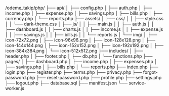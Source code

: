 /odeme_takip/php/
├── api/
│ ├── config.php
│ ├── auth.php
│ ├── income.php
│ ├── expense.php
│ ├── savings.php
│ ├── bills.php
│ ├── currency.php
│ └── reports.php
├── assets/
│ ├── css/
│ │ ├── style.css
│ │ └── dark-theme.css
│ ├── js/
│ │ ├── main.js
│ │ ├── auth.js
│ │ ├── dashboard.js
│ │ ├── charts.js
│ │ ├── income.js
│ │ ├── expense.js
│ │ ├── savings.js
│ │ ├── bills.js
│ │ └── reports.js
│ └── img/
│ ├── icon-72x72.png
│ ├── icon-96x96.png
│ ├── icon-128x128.png
│ ├── icon-144x144.png
│ ├── icon-152x152.png
│ ├── icon-192x192.png
│ ├── icon-384x384.png
│ └── icon-512x512.png
├── includes/
│ ├── header.php
│ ├── footer.php
│ ├── db.php
│ └── functions.php
├── pages/
│ ├── dashboard.php
│ ├── income.php
│ ├── expenses.php
│ ├── savings.php
│ ├── bills.php
│ └── reports.php
├── index.php
├── login.php
├── register.php
├── terms.php
├── privacy.php
├── forgot-password.php
├── reset-password.php
├── profile.php
├── settings.php
├── logout.php
├── database.sql
├── manifest.json
└── service-worker.js
